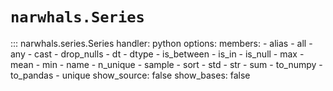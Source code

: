 # `narwhals.Series`

::: narwhals.series.Series
    handler: python
    options:
      members:
        - alias
        - all
        - any
        - cast
        - drop_nulls
        - dt
        - dtype
        - is_between
        - is_in
        - is_null
        - max
        - mean
        - min
        - name
        - n_unique
        - sample
        - sort
        - std
        - str
        - sum
        - to_numpy
        - to_pandas
        - unique
      show_source: false
      show_bases: false
